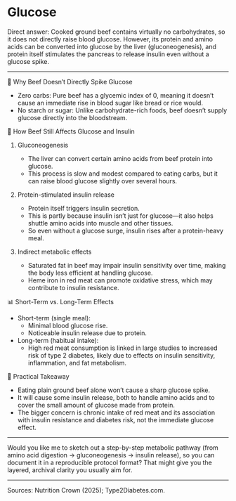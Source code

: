 # Glucose #

Direct answer: Cooked ground beef contains virtually no carbohydrates, so it does not directly raise blood glucose. However, its protein and amino acids can be converted into glucose by the liver (gluconeogenesis), and protein itself stimulates the pancreas to release insulin even without a glucose spike.  

---

🔬 Why Beef Doesn’t Directly Spike Glucose
- Zero carbs: Pure beef has a glycemic index of 0, meaning it doesn’t cause an immediate rise in blood sugar like bread or rice would.  
- No starch or sugar: Unlike carbohydrate-rich foods, beef doesn’t supply glucose directly into the bloodstream.  

🧪 How Beef Still Affects Glucose and Insulin
1. Gluconeogenesis  
   - The liver can convert certain amino acids from beef protein into glucose.  
   - This process is slow and modest compared to eating carbs, but it can raise blood glucose slightly over several hours.  

2. Protein-stimulated insulin release  
   - Protein itself triggers insulin secretion.  
   - This is partly because insulin isn’t just for glucose—it also helps shuttle amino acids into muscle and other tissues.  
   - So even without a glucose surge, insulin rises after a protein-heavy meal.  

3. Indirect metabolic effects  
   - Saturated fat in beef may impair insulin sensitivity over time, making the body less efficient at handling glucose.  
   - Heme iron in red meat can promote oxidative stress, which may contribute to insulin resistance.  

📊 Short-Term vs. Long-Term Effects
- Short-term (single meal):  
  - Minimal blood glucose rise.  
  - Noticeable insulin release due to protein.  
- Long-term (habitual intake):  
  - High red meat consumption is linked in large studies to increased risk of type 2 diabetes, likely due to effects on insulin sensitivity, inflammation, and fat metabolism.  

🥩 Practical Takeaway
- Eating plain ground beef alone won’t cause a sharp glucose spike.  
- It will cause some insulin release, both to handle amino acids and to cover the small amount of glucose made from protein.  
- The bigger concern is chronic intake of red meat and its association with insulin resistance and diabetes risk, not the immediate glucose effect.  

---

Would you like me to sketch out a step-by-step metabolic pathway (from amino acid digestion → gluconeogenesis → insulin release), so you can document it in a reproducible protocol format? That might give you the layered, archival clarity you usually aim for.  

---

Sources: Nutrition Crown (2025); Type2Diabetes.com.
